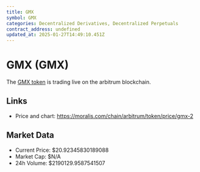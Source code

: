 ```yaml
---
title: GMX
symbol: GMX
categories: Decentralized Derivatives, Decentralized Perpetuals
contract_address: undefined
updated_at: 2025-01-27T14:49:10.451Z
---
```


# GMX (GMX)
The [GMX token](https://moralis.com/chain/arbitrum/token/price/gmx-2) is trading live on the arbitrum blockchain.

## Links
- Price and chart: https://moralis.com/chain/arbitrum/token/price/gmx-2

## Market Data
- Current Price: $20.92345830189088
- Market Cap: $N/A
- 24h Volume: $2190129.9587541507
